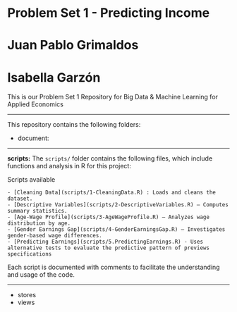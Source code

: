 # Problem Set 1 - Predicting Income 
# Juan Pablo Grimaldos 
# Isabella Garzón 

This is our Problem Set 1 Repository for Big Data & Machine Learning for Applied Economics

---

This repository contains the following folders: 

- document:
---

**scripts:**
  The `scripts/` folder contains the following files, which include functions and analysis in R for this project:

Scripts available
     
    - [Cleaning Data](scripts/1-CleaningData.R) : Loads and cleans the dataset.  
    - [Descriptive Variables](scripts/2-DescriptiveVariables.R) – Computes summary statistics.  
    - [Age-Wage Profile](scripts/3-AgeWageProfile.R) – Analyzes wage distribution by age.  
    - [Gender Earnings Gap](scripts/4-GenderEarningsGap.R) – Investigates gender-based wage differences.
    - [Predicting Earnings](scripts/5.PredictingEarnings.R) - Uses alternative tests to evaluate the predictive pattern of previews specifications

Each script is documented with comments to facilitate the understanding and usage of the code.

---

- stores
- views 



